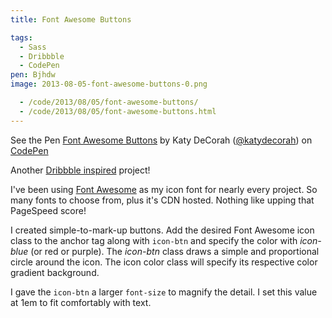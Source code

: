 ```yaml
---
title: Font Awesome Buttons

tags:
  - Sass
  - Dribbble
  - CodePen
pen: Bjhdw
image: 2013-08-05-font-awesome-buttons-0.png

  - /code/2013/08/05/font-awesome-buttons/
  - /code/2013/08/05/font-awesome-buttons.html
---
```


<p data-height="268" data-theme-id="97" data-slug-hash="Bjhdw" data-user="katydecorah" data-default-tab="result" class='codepen'>See the Pen <a href='http://codepen.io/katydecorah/pen/Bjhdw'>Font Awesome Buttons</a> by Katy DeCorah (<a href='http://codepen.io/katydecorah'>@katydecorah</a>) on <a href='http://codepen.io'>CodePen</a></p>

Another [Dribbble inspired](http://dribbble.com/shots/1182658-Picto-icon-detail-variations-WIP) project!

I've been using [Font Awesome](http://fortawesome.github.io/Font-Awesome/) as my icon font for nearly every project. So many fonts to choose from, plus it's CDN hosted. Nothing like upping that PageSpeed score!

I created simple-to-mark-up buttons. Add the desired Font Awesome icon class to the anchor tag along with `icon-btn` and specify the color with _icon-blue_ (or red or purple). The _icon-btn_ class draws a simple and proportional circle around the icon. The icon color class will specify its respective color gradient background.

I gave the `icon-btn` a larger `font-size` to magnify the detail. I set this value at 1em to fit comfortably with text.
